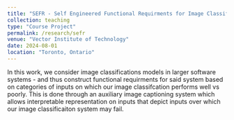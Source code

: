 ```yaml
---
title: "SEFR - Self Engineered Functional Requirments for Image Classification Systems"
collection: teaching
type: "Course Project"
permalink: /research/sefr
venue: "Vector Institute of Technology"
date: 2024-08-01
location: "Toronto, Ontario"
---
```


In this work, we consider image classifications models in larger software systems - and thus construct functional requirments for said system based on categories of inputs on which our image classifcation performs well vs poorly. This is done through an auxiliary image captioning system which allows interpretable representation on inputs that depict inputs over which our image classificaiton system may fail. 